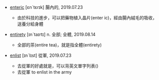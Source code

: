 - [enteric](https://tw.dictionary.search.yahoo.com/search?p=enteric) [ɛnˋtɛrɪk] 腸內的, 2019.07.23
  - 由於科技的進步，可以把藥物植入晶片(enter ic)，經由腸內絨毛的吸收，送養分給身體

- [entirety](https://tw.dictionary.search.yahoo.com/search?p=entirety) [ɪnˋtaɪrtɪ] n. 全部; 全體, 2019.08.14
  - 全部的茶(entire tea)，就是指全體(entirety)
  
- [enlist](https://tw.dictionary.search.yahoo.com/search?p=enlist) [ɪnˋlɪst] 從軍, 2019.07.23
  - 去從軍的好處就是，可以背英文單字列表()
  - 去從軍 to enlist in the army
